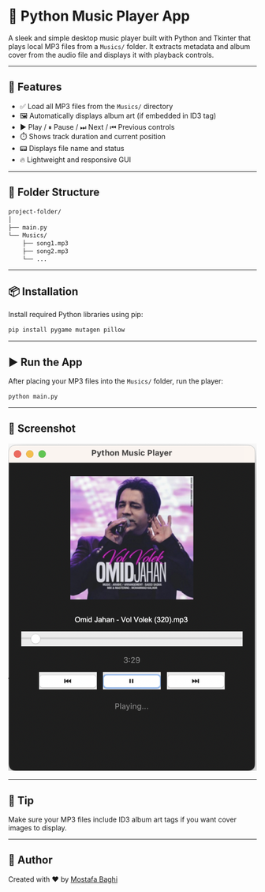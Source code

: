 
# 🎵 Python Music Player App

A sleek and simple desktop music player built with Python and Tkinter that plays local MP3 files from a `Musics/` folder. It extracts metadata and album cover from the audio file and displays it with playback controls.

---

## 🚀 Features

- ✅ Load all MP3 files from the `Musics/` directory
- 🖼️ Automatically displays album art (if embedded in ID3 tag)
- ▶️ Play / ⏸ Pause / ⏭ Next / ⏮ Previous controls
- ⏱️ Shows track duration and current position
- 📟 Displays file name and status
- 🔥 Lightweight and responsive GUI

---

## 📂 Folder Structure

```
project-folder/
│
├── main.py
└── Musics/
    ├── song1.mp3
    ├── song2.mp3
    └── ...
```

---

## 📦 Installation

Install required Python libraries using pip:

```bash
pip install pygame mutagen pillow
```

---

## ▶️ Run the App

After placing your MP3 files into the `Musics/` folder, run the player:

```bash
python main.py
```

---

## 📸 Screenshot

![Music Player Screenshot](https://raw.githubusercontent.com/mostafabaghi/python-music-player-app/main/screenshot.png)

---

## 🧠 Tip

Make sure your MP3 files include ID3 album art tags if you want cover images to display.

---

## 🔗 Author

Created with ❤️ by [Mostafa Baghi](https://github.com/mostafabaghi)